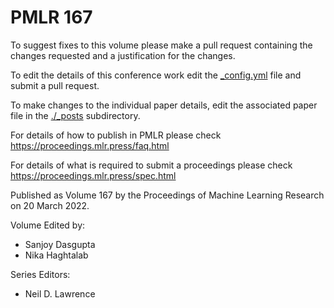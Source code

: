 # PMLR 167

To suggest fixes to this volume please make a pull request containing the changes requested and a justification for the changes.

To edit the details of this conference work edit the [_config.yml](./_config.yml) file and submit a pull request.

To make changes to the individual paper details, edit the associated paper file in the [./_posts](./_posts) subdirectory.

For details of how to publish in PMLR please check https://proceedings.mlr.press/faq.html

For details of what is required to submit a proceedings please check https://proceedings.mlr.press/spec.html



Published as Volume 167 by the Proceedings of Machine Learning Research on 20 March 2022.

Volume Edited by:
  * Sanjoy Dasgupta
  * Nika Haghtalab

Series Editors:
  * Neil D. Lawrence
